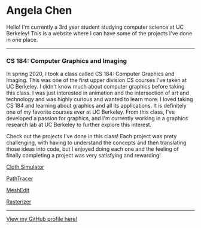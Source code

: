 # Angela Chen

Hello! I'm currently a 3rd year student studying computer science at UC Berkeley! This is a website where I can have some of the projects I've done in one place.

---

### CS 184: Computer Graphics and Imaging

In spring 2020, I took a class called CS 184: Computer Graphics and Imaging. This was one of the first upper division CS courses I've taken at UC Berkeley. I didn't know much about computer graphics before taking this class. I was just interested in animation and the intersection of art and technology and was highly curious and wanted to learn more. I loved taking CS 184 and learning about graphics and all its applications. It is definitely one of my favorite courses ever at UC Berkeley. From this class, I've developed a passion for graphics, and I'm currently working in a graphics research lab at UC Berkeley to further explore this interest.

Check out the projects I've done in this class! Each project was prety challenging, with having to understand the concepts and then translating those ideas into code, but I enjoyed doing each one and the feeling of finally completing a project was very satisfying and rewarding!

[Cloth Simulator](https://achen0816.github.io/clothsim/)

[PathTracer](https://achen0816.github.io/pathtracer/)

[MeshEdit](https://achen0816.github.io/meshedit/)

[Rasterizer](https://achen0816.github.io/rasterizer/)

---

[View my GitHub profile here!](https://github.com/achen0816)

